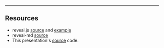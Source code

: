 
---

## Resources

* reveal.js <a href="https://github.com/hakimel/reveal.js">source</a> and <a href="https://revealjs.com/#/">example</a>
* reveal-md <a href="https://github.com/webpro/reveal-md">source</a>
* This presentation's <a href="https://github.ibm.com/bfbubnic/reveal_md">source</a> code.
